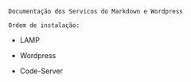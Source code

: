`Documentação dos Servicos do Markdown e Wordpress`

`Ordem de instalação:`

- LAMP

- Wordpress

- Code-Server